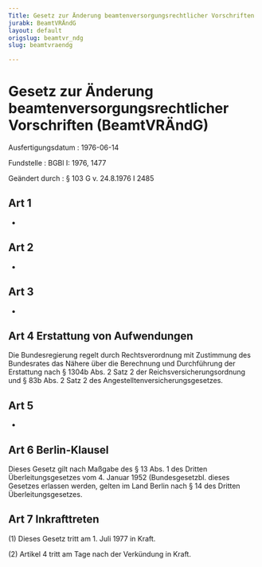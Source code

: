 ```yaml
---
Title: Gesetz zur Änderung beamtenversorgungsrechtlicher Vorschriften
jurabk: BeamtVRÄndG
layout: default
origslug: beamtvr_ndg
slug: beamtvraendg

---
```


# Gesetz zur Änderung beamtenversorgungsrechtlicher Vorschriften (BeamtVRÄndG)

Ausfertigungsdatum
:   1976-06-14

Fundstelle
:   BGBl I: 1976, 1477

Geändert durch
:   § 103 G v. 24.8.1976 I 2485

## Art 1

-

## Art 2

-

## Art 3

-

## Art 4 Erstattung von Aufwendungen

Die Bundesregierung regelt durch Rechtsverordnung mit Zustimmung des
Bundesrates das Nähere über die Berechnung und Durchführung der
Erstattung nach § 1304b Abs. 2 Satz 2 der Reichsversicherungsordnung
und § 83b Abs. 2 Satz 2 des Angestelltenversicherungsgesetzes.

## Art 5

-

## Art 6 Berlin-Klausel

Dieses Gesetz gilt nach Maßgabe des § 13 Abs. 1 des Dritten
Überleitungsgesetzes vom 4. Januar 1952 (Bundesgesetzbl. dieses
Gesetzes erlassen werden, gelten im Land Berlin nach § 14 des Dritten
Überleitungsgesetzes.

## Art 7 Inkrafttreten

(1) Dieses Gesetz tritt am 1. Juli 1977 in Kraft.

(2) Artikel 4 tritt am Tage nach der Verkündung in Kraft.

